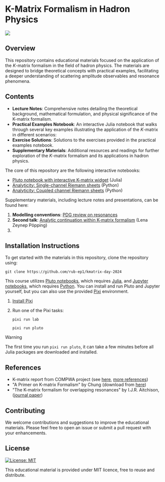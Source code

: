 # K-Matrix Formalism in Hadron Physics

[![](https://indico.cern.ch/event/1397619/logo-3676420921.png)](https://indico.cern.ch/event/1397619)

## Overview

This repository contains educational materials focused on the application of the $K$-matrix formalism in the field of hadron physics. The materials are designed to bridge theoretical concepts with practical examples, facilitating a deeper understanding of scattering amplitude observables and resonance phenomena.

## Contents

- **Lecture Notes**: Comprehensive notes detailing the theoretical background, mathematical formulation, and physical significance of the K-matrix formalism.
- **Practical Examples Notebook**: An interactive Julia notebook that walks through several key examples illustrating the application of the $K$-matrix in different scenarios:
- **Exercise Solutions**: Solutions to the exercises provided in the practical examples notebook.
- **Supplementary Materials**: Additional resources and readings for further exploration of the $K$-matrix formalism and its applications in hadron physics.

The core of this repository are the following interactive notebooks:

- [Pluto notebook with interactive K-matrix widget](./docs/K-matrix.jl) (Julia)
- [Analyticity: Single-channel Riemann sheets](./docs/analyticity-1channel.ipynb) (Python)
- [Analyticity: Coupled channel Riemann sheets](./docs/analyticity-2channel.ipynb) (Python)

Supplementary materials, including lecture notes and presentations, can be found here:

1. **Modelling conventions**: [PDG review on resonances](https://pdg.lbl.gov/2023/reviews/rpp2023-rev-resonances.pdf)
2. **Second talk**: [Analytic continuation within K-matrix formalism](additional_materials/Analytic_continuation_ComPWA.pdf) (Lena Zeynep Pöpping)
3.

## Installation Instructions

To get started with the materials in this repository, clone the repository using:

```shell
git clone https://github.com/rub-ep1/kmatrix-day-2024
```

This course utilizes [Pluto notebooks](https://plutojl.org/), which requires [Julia](https://julialang.org/), and [Jupyter notebooks](https://jupyter.org), which requires [Python](https://www.python.org/downloads). You can install and run Pluto and Jupyter yourself, but you can also use the provided [Pixi](https://pixi.sh) environment.

1. [Install Pixi](https://pixi.sh/latest/#installation)
2. Run one of the Pixi tasks:

   ```shell
   pixi run lab
   ```

   ```shell
   pixi run pluto
   ```

> [!WARNING]
> The first time you run `pixi run pluto`, it can take a few minutes before all Julia packages are downloaded and installed.

## References

- K-matrix report from COMPWA project (see [here](https://ampform.readthedocs.io/stable/usage/dynamics/k-matrix/), [more references](https://ampform.readthedocs.io/stable/references/))
- "A Primer on K-matrix Formalism" by Chung (download from [here](https://citeseerx.ist.psu.edu/document?repid=rep1&type=pdf&doi=88b101a5300736f78293cf10116c32e5d25e3c91))
- "The K-matrix formalism for overlapping resonances" by I.J.R. Aitchison, ([journal paper](https://www.sciencedirect.com/science/article/pii/0375947472903053))

## Contributing

We welcome contributions and suggestions to improve the educational materials. Please feel free to open an issue or submit a pull request with your enhancements.

## License

[![License: MIT](https://img.shields.io/badge/License-MIT-yellow.svg)](https://opensource.org/licenses/MIT)

This educational material is provided under MIT licence, free to reuse and distribute.
